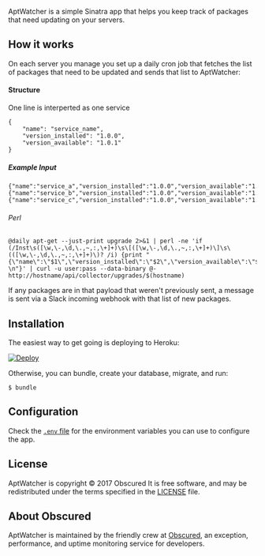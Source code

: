 AptWatcher is a simple Sinatra app that helps you keep track of packages that need updating on your servers.

## How it works

On each server you manage you set up a daily cron job that fetches the
list of packages that need to be updated and sends that list to
AptWatcher:

#### Structure
One line is interperted as one service
```
{
    "name": "service_name",
    "version_installed": "1.0.0",
    "version_available": "1.0.1"
}
```
##### Example Input
```
{"name":"service_a","version_installed":"1.0.0","version_available":"1.0.1"}
{"name":"service_b","version_installed":"1.0.0","version_available":"1.0.1"}
{"name":"service_c","version_installed":"1.0.0","version_available":"1.0.1"}
```

###### Perl
```
@daily apt-get --just-print upgrade 2>&1 | perl -ne 'if (/Inst\s([\w,\-,\d,\.,~,:,\+]+)\s\[([\w,\-,\d,\.,~,:,\+]+)\]\s\(([\w,\-,\d,\.,~,:,\+]+)\)? /i) {print "{\"name\":\"$1\",\"version_installed\":\"$2\",\"version_available\":\"$3\"} \n"}' | curl -u user:pass --data-binary @- http://hostname/api/collector/upgrades/$(hostname)
```

If any packages are in that payload that weren't previously sent, a
message is sent via a Slack incoming webhook with that list of new
packages.

## Installation

The easiest way to get going is deploying to Heroku:

[![Deploy](https://www.herokucdn.com/deploy/button.svg)](https://heroku.com/deploy)

Otherwise, you can bundle, create your database, migrate, and run:

```
$ bundle
```

## Configuration

Check the [`.env` file](/.env) for the environment variables you can use to
configure the app.

## License

AptWatcher is copyright © 2017 Obscured It is free software, and may be redistributed under the terms specified in the [LICENSE](/LICENSE) file.

## About Obscured

AptWatcher is maintained by the friendly crew at [Obscured](https://www.obscured.se/), an exception, performance, and uptime monitoring service for developers.
